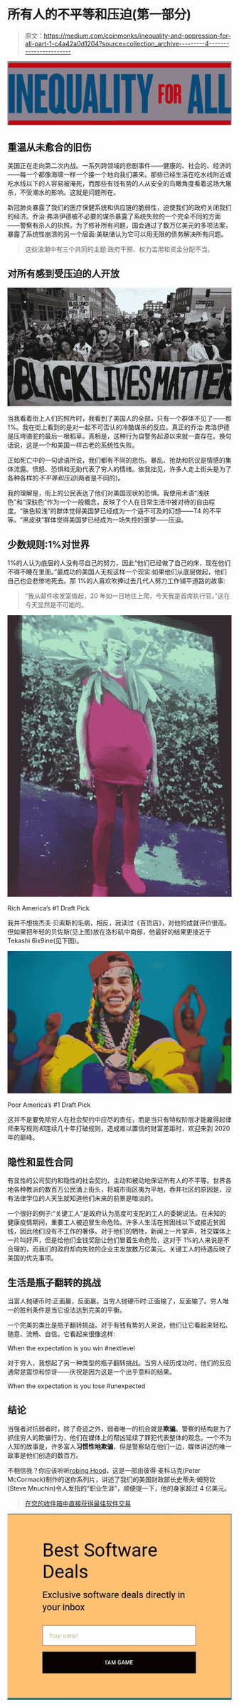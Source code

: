# 所有人的不平等和压迫(第一部分)

> 原文：<https://medium.com/coinmonks/inequality-and-oppression-for-all-part-1-c4a42a0d1204?source=collection_archive---------4----------------------->

![](img/f0c0f6f0e47aca4631126723e8d7032d.png)

## 重温从未愈合的旧伤

美国正在走向第二次内战。一系列跨领域的悲剧事件——健康的、社会的、经济的——每一个都像海啸一样一个接一个地向我们袭来。那些已经生活在吃水线附近或吃水线以下的人容易被淹死，而那些有钱有势的人从安全的鸟瞰角度看着这场大屠杀，不受潮水的影响。这就是问题所在。

新冠肺炎暴露了我们的医疗保健系统和供应链的脆弱性，迫使我们的政府关闭我们的经济。乔治·弗洛伊德被不必要的谋杀暴露了系统失败的一个完全不同的方面——警察有杀人的执照。为了修补所有问题，国会通过了数万亿美元的多项法案，暴露了系统性崩溃的另一个层面:美联储认为它可以用无限的债务解决所有问题。

> 这些浪潮中有三个共同的主题:政府干预、权力滥用和资金分配不当。

## 对所有感到受压迫的人开放

![](img/7ecd2b56e2bfef496c16464668577d95.png)

当我看着街上人们的照片时，我看到了美国人的全部，只有一个群体不见了——那 1%。我在街上看到的是对一起不可否认的冷酷谋杀的反应。真正的乔治·弗洛伊德是压垮骆驼的最后一根稻草。真相是，这种行为自警务起源以来就一直存在。换句话说，这是一个和美国一样古老的系统性失败。

正如死亡中的一句谚语所说，我们都有不同的悲伤。暴乱、抢劫和抗议是情感的集体流露。愤怒、恐惧和无助代表了穷人的情绪。依我拙见，许多人走上街头是为了各种各样的*不平等和压迫*(两者是不同的)。

我的理解是，街上的公民表达了他们对美国现状的恐惧。我使用术语“浅肤色”和“深肤色”作为一个一般概念，反映了个人在日常生活中被对待的自由程度。“肤色较浅”的群体觉得美国梦已经成为一个遥不可及的幻想——T4 的不平等。“黑皮肤”群体觉得美国梦已经成为一场失控的噩梦——压迫。

## 少数规则:1%对世界

1%的人认为底层的人没有尽自己的努力，因此“他们已经做了自己的床，现在他们不得不睡在里面。”最成功的美国人无视这样一个现实:如果他们从底层做起，他们自己也会悲惨地死去。那 1%的人喜欢吹捧过去几代人努力工作铺平道路的故事:

> “我从邮件收发室做起，20 年如一日地往上爬，今天我是首席执行官。”这在今天显然是不可能的。

![](img/500e80cd080d9343964270fe5eaa5fb1.png)

Rich America’s #1 Draft Pick

我并不想挑杰夫·贝索斯的毛病，相反，我读过《百货店》，对他的成就评价很高。但如果把年轻的贝佐斯(见上图)放在洛杉矶中南部，他最好的结果更接近于 Tekashi 6ix9ine(见下图)。

![](img/a3bfcd74df802a3a160f20a1f72e2b61.png)

Poor America’s #1 Draft Pick

这并不是要免除穷人在社会契约中应尽的责任，而是当只有特权阶层才能雇得起律师来写规则*和*连续几十年打破规则，造成难以置信的财富差距时，欢迎来到 2020 年的巅峰。

## 隐性和显性合同

有显性的公司契约和隐性的社会契约，主动和被动地保证所有人的不平等。世界各地各种教派的数百万公民涌上街头，将城市街区夷为平地，吞并社区的原因是，没有法律学位的人天生就知道他们未来的前景是暗淡的。

一个很好的例子:“关键工人”是政府认为高度可支配的工人的委婉说法。在未知的健康疫情期间，重要工人被迫冒生命危险。许多人生活在贫困线以下或接近贫困线，因此他们没有不工作的奢侈。对于他们的牺牲，新闻上一片掌声，社交媒体上一片叫好声，但是给他们金钱奖励让他们冒着生命危险，这对于 1%的人来说是不合理的，而我们的政府却向失败的企业主发放数万亿美元。关键工人的待遇反映了美国的优先事项。

## 生活是瓶子翻转的挑战

当富人抛硬币时:正面赢，反面赢。当穷人抛硬币时:正面输了，反面输了。穷人唯一的胜利条件是当它设法达到完美的平衡。

一个完美的类比是瓶子翻转挑战。对于有钱有势的人来说，他们让它看起来轻松、随意、流畅、自信。它看起来很像这样:

When the expectation is you win #nextlevel

对于穷人，我想起了另一种类型的瓶子翻转挑战。当穷人经历成功时，他们的反应通常是震惊和惊讶——庆祝是因为这是一个出乎意料的结果。

When the expectation is you lose #unexpected

## 结论

当强者对抗弱者时，除了奇迹之外，弱者唯一的机会就是**欺骗**。警察的结构是为了抓住穷人的欺骗行为，他们在媒体上的帮凶延续了罪犯代表整体的观念。一个不为人知的故事是，许多富人**习惯性地欺骗**，但是警察站在他们一边，媒体讲述的唯一故事是他们创造的数百万。

不相信我？你应该听听[robing Hood](https://www.defiance.news/podcast/robbing-hood-the-steve-mnuchin-story-part-1-friends-with-benefits)，这是一部由彼得·麦科马克(Peter McCormack)制作的迷你系列片，讲述了我们的美国财政部长史蒂夫·姆努钦(Steve Mnuchin)令人发指的“职业生涯”，顺便提一下，他的身家超过 4 亿美元。

> [在您的收件箱中直接获得最佳软件交易](https://coincodecap.com/?utm_source=coinmonks)

[![](img/7c0b3dfdcbfea594cc0ae7d4f9bf6fcb.png)](https://coincodecap.com/?utm_source=coinmonks)